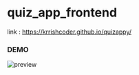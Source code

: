 # quiz_app_frontend

link :  https://krrishcoder.github.io/quizappy/
### DEMO
![preview](https://github.com/krrishcoder/quizappy/blob/main/quiz_app_vid.gif)
